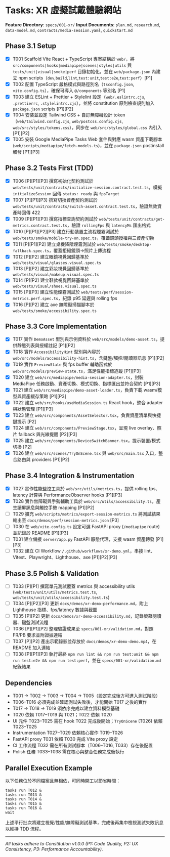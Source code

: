 # Tasks: XR 虛擬試戴體驗網站

**Feature Directory**: `specs/001-xr/`
**Input Documents**: `plan.md`, `research.md`, `data-model.md`, `contracts/media-session.yaml`, `quickstart.md`

## Phase 3.1 Setup
- [X] T001 Scaffold Vite React + TypeScript 專案結構於 `web/`，將 `src/components|hooks|mediapipe|scenes|styles|utils` 與 `tests/unit|visual|smoke|perf` 目錄初始化，並在 `web/package.json` 內建立 npm scripts（`dev`,`build`,`lint`,`test:unit`,`test:e2e`,`test:perf`）[P1]
- [X] T002 配置 TypeScript 嚴格模式與路徑別名（`tsconfig.json`, `vite.config.ts`），確保可導入 `@/components` 等別名 [P1]
- [X] T003 建立 ESLint + Prettier + Stylelint 設定（`web/.eslintrc.cjs`, `.prettierrc`, `.stylelintrc.cjs`），並將 constitution 原則檢查規則加入 `package.json` scripts [P1][P2]
- [X] T004 安裝並設定 Tailwind CSS + 自訂無障礙設計 token（`web/tailwind.config.cjs`, `web/postcss.config.cjs`, `web/src/styles/tokens.css`），同步在 `web/src/styles/global.css` 內引入 [P1][P2]
- [X] T005 安裝 Google MediaPipe Tasks Web 套件與對應 wasm 資產下載腳本 (`web/scripts/mediapipe/fetch-models.ts`)，並在 `package.json` postinstall 觸發 [P1][P3]

## Phase 3.2 Tests First (TDD)
- [X] T006 [P][P1][P3] 撰寫初始化契約測試於 `web/tests/unit/contracts/initialize-session.contract.test.ts`，模擬 `initializeSession` 回傳 `status: ready` 與 `fpsTarget`
- [X] T007 [P][P1][P3] 撰寫切換資產契約測試於 `web/tests/unit/contracts/switch-asset.contract.test.ts`，驗證無效資產時回傳 422
- [X] T009 [P][P1][P3] 撰寫指標查詢契約測試於 `web/tests/unit/contracts/get-metrics.contract.test.ts`，驗證 `rollingFps` 與 `latencyMs` 匯出格式
- [X] T010 [P][P1][P2][P3] 建立行動裝置主流程煙霧測試於 `web/tests/smoke/mobile-try-on.spec.ts`，覆蓋鏡頭授權與三資產切換
- [X] T011 [P][P1][P2] 建立桌機降階煙霧測試於 `web/tests/smoke/desktop-fallback.spec.ts`，覆蓋拒絕鏡頭→照片上傳流程
- [X] T012 [P][P2] 建立眼鏡視覺回歸基準於 `web/tests/visual/glasses.visual.spec.ts`
- [X] T013 [P][P2] 建立彩妝視覺回歸基準於 `web/tests/visual/makeup.visual.spec.ts`
- [X] T014 [P][P2] 建立鞋款視覺回歸基準於 `web/tests/visual/shoes.visual.spec.ts`
- [X] T015 [P][P3] 建立性能煙霧測試於 `web/tests/perf/session-metrics.perf.spec.ts`，紀錄 p95 延遲與 rolling fps
- [X] T016 [P][P2] 建立 axe 無障礙掃描腳本於 `web/tests/smoke/accessibility.spec.ts`

## Phase 3.3 Core Implementation
- [X] T017 實作 `DemoAsset` 型別與示例資料於 `web/src/models/demo-asset.ts`，提供靜態列表與授權註記 [P1][P2]
- [X] T018 實作 `AccessibilityHint` 型別與內容於 `web/src/models/accessibility-hint.ts`，含鍵盤/觸控/閱讀器訊息 [P1][P2]
- [X] T019 實作 `PreviewState` 與 fps buffer 輔助函式於 `web/src/models/preview-state.ts`，滿足性能指標追蹤 [P1][P3]
- [X] T020 建立 `web/src/mediapipe/media-session-adapter.ts`，封裝 MediaPipe 任務啟動、資產切換、模式切換、指標匯出並符合契約 [P1][P3]
- [X] T021 建立 `web/src/mediapipe/demo-asset-loader.ts`，負責下載 wasm/模型與資產緩存策略 [P1][P3]
- [X] T022 建立 `web/src/hooks/useMediaSession.ts` React hook，整合 adapter 與狀態管理 [P1][P3]
- [X] T023 建立 `web/src/components/AssetSelector.tsx`，負責資產清單與快捷鍵提示 [P2]
- [X] T024 建立 `web/src/components/PreviewStage.tsx`，呈現 live overlay、照片 fallback 與光線提醒 [P2][P3]
- [X] T025 建立 `web/src/components/DeviceSwitchBanner.tsx`，提示裝置/模式切換 [P2]
- [X] T026 建立 `web/src/scenes/TryOnScene.tsx` 與 `web/src/main.tsx` 入口，整合路由與 providers [P1][P2]

## Phase 3.4 Integration & Instrumentation
- [X] T027 實作性能監控工具於 `web/src/utils/metrics.ts`，提供 rolling fps、latency 計算與 PerformanceObserver hooks [P1][P3]
- [X] T028 實作無障礙與手勢輔助工具於 `web/src/utils/accessibility.ts`，產生讀屏訊息與觸控手勢 mapping [P1][P2]
- [ ] T029 擴充 `web/scripts/metrics/export-session-metrics.ts` 將測試結果輸出至 `docs/demos/perf/session-metrics.json` [P3]
- [ ] T030 在 `web/vite.config.ts` 設定可選 FastAPI proxy (`/mediapipe` route) 並記錄於 README [P1][P3]
- [ ] T031 建立備援 `server/app.py` FastAPI 靜態代理，支援 wasm 資產轉發 [P1][P3]
- [ ] T032 建立 CI Workflow `/.github/workflows/xr-demo.yml`，串接 lint、Vitest、Playwright、Lighthouse、axe [P1][P2][P3]

## Phase 3.5 Polish & Validation
- [ ] T033 [P][P1] 撰寫單元測試覆蓋 metrics 與 accessibility utils (`web/tests/unit/utils/metrics.test.ts`, `web/tests/unit/utils/accessibility.test.ts`)
- [ ] T034 [P][P2][P3] 更新 `docs/demos/xr-demo-performance.md`，附上 Lighthouse 指標、fps/latency 數據與截圖
- [ ] T035 [P][P2] 更新 `docs/demos/xr-demo-accessibility.md`，記錄螢幕閱讀器、鍵盤測試流程
- [ ] T036 [P][P1][P2] 整理驗證成果至 `specs/001-xr/validation.md`，對照 FR/PB 要求並附證據連結
- [ ] T037 [P][P2] 產出示範錄影並存放於 `docs/demos/xr-demo-demo.mp4`，在 README 加入連結
- [ ] T038 [P][P1][P3] 執行最終 `npm run lint && npm run test:unit && npm run test:e2e && npm run test:perf`，並在 `specs/001-xr/validation.md` 紀錄結果

## Dependencies
- T001 → T002 → T003 → T004 → T005（設定完成後方可進入測試階段）
- T006–T016 必須完成並確認測試失敗後，才能開始 T017 之後的實作
- T017 → T018 → T019 須依序完成以建立資料模型基礎
- T020 依賴 T017–T019 與 T021；T022 依賴 T020
- UI 元件 T023–T025 需在 hook T022 完成後開始；`TryOnScene` (T026) 依賴 T023–T025
- Instrumentation T027–T029 依賴核心實作 T019–T026
- FastAPI proxy T031 依賴 T030 完成 Vite proxy 設定
- CI 工作流程 T032 需在所有測試腳本（T006–T016, T033）存在後配置
- Polish 任務 T033–T038 需在核心與整合任務完成後執行

## Parallel Execution Example
以下任務位於不同檔案且無相依，可同時開工以節省時間：
```
tasks run T012 &
tasks run T013 &
tasks run T014 &
tasks run T015 &
tasks run T016 &
wait
```
上述平行批次將建立視覺/性能/無障礙測試基準，完成後再集中檢視測試失敗訊息以維持 TDD 流程。

---
*All tasks adhere to Constitution v1.0.0 (P1: Code Quality, P2: UX Consistency, P3: Performance Accountability).*
